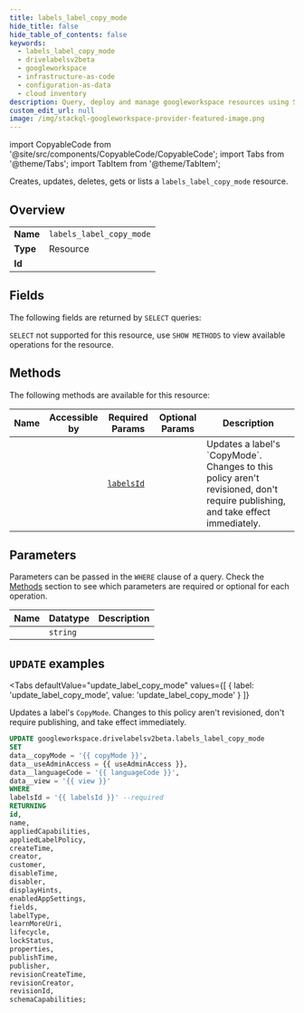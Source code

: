 ```yaml
--- 
title: labels_label_copy_mode
hide_title: false
hide_table_of_contents: false
keywords:
  - labels_label_copy_mode
  - drivelabelsv2beta
  - googleworkspace
  - infrastructure-as-code
  - configuration-as-data
  - cloud inventory
description: Query, deploy and manage googleworkspace resources using SQL
custom_edit_url: null
image: /img/stackql-googleworkspace-provider-featured-image.png
---
```


import CopyableCode from '@site/src/components/CopyableCode/CopyableCode';
import Tabs from '@theme/Tabs';
import TabItem from '@theme/TabItem';

Creates, updates, deletes, gets or lists a <code>labels_label_copy_mode</code> resource.

## Overview
<table><tbody>
<tr><td><b>Name</b></td><td><code>labels_label_copy_mode</code></td></tr>
<tr><td><b>Type</b></td><td>Resource</td></tr>
<tr><td><b>Id</b></td><td><CopyableCode code="googleworkspace.drivelabelsv2beta.labels_label_copy_mode" /></td></tr>
</tbody></table>

## Fields

The following fields are returned by `SELECT` queries:

`SELECT` not supported for this resource, use `SHOW METHODS` to view available operations for the resource.


## Methods

The following methods are available for this resource:

<table>
<thead>
    <tr>
    <th>Name</th>
    <th>Accessible by</th>
    <th>Required Params</th>
    <th>Optional Params</th>
    <th>Description</th>
    </tr>
</thead>
<tbody>
<tr>
    <td><a href="#update_label_copy_mode"><CopyableCode code="update_label_copy_mode" /></a></td>
    <td><CopyableCode code="update" /></td>
    <td><a href="#parameter-labelsId"><code>labelsId</code></a></td>
    <td></td>
    <td>Updates a label's `CopyMode`. Changes to this policy aren't revisioned, don't require publishing, and take effect immediately.</td>
</tr>
</tbody>
</table>

## Parameters

Parameters can be passed in the `WHERE` clause of a query. Check the [Methods](#methods) section to see which parameters are required or optional for each operation.

<table>
<thead>
    <tr>
    <th>Name</th>
    <th>Datatype</th>
    <th>Description</th>
    </tr>
</thead>
<tbody>
<tr id="parameter-labelsId">
    <td><CopyableCode code="labelsId" /></td>
    <td><code>string</code></td>
    <td></td>
</tr>
</tbody>
</table>

## `UPDATE` examples

<Tabs
    defaultValue="update_label_copy_mode"
    values={[
        { label: 'update_label_copy_mode', value: 'update_label_copy_mode' }
    ]}
>
<TabItem value="update_label_copy_mode">

Updates a label's `CopyMode`. Changes to this policy aren't revisioned, don't require publishing, and take effect immediately.

```sql
UPDATE googleworkspace.drivelabelsv2beta.labels_label_copy_mode
SET 
data__copyMode = '{{ copyMode }}',
data__useAdminAccess = {{ useAdminAccess }},
data__languageCode = '{{ languageCode }}',
data__view = '{{ view }}'
WHERE 
labelsId = '{{ labelsId }}' --required
RETURNING
id,
name,
appliedCapabilities,
appliedLabelPolicy,
createTime,
creator,
customer,
disableTime,
disabler,
displayHints,
enabledAppSettings,
fields,
labelType,
learnMoreUri,
lifecycle,
lockStatus,
properties,
publishTime,
publisher,
revisionCreateTime,
revisionCreator,
revisionId,
schemaCapabilities;
```
</TabItem>
</Tabs>
